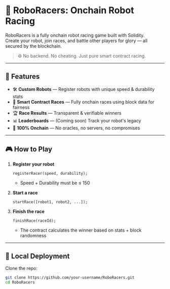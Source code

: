 # 🤖 RoboRacers: Onchain Robot Racing   
 
RoboRacers is a fully onchain robot racing game built with Solidity.    
Create your robot, join races, and battle other players for glory — all secured by the blockchain.

> ⚙️ No backend. No cheating. Just pure smart contract racing.

---

## 🚀 Features

- 🛠️ **Custom Robots** — Register robots with unique speed & durability stats   
- 🏁 **Smart Contract Races** — Fully onchain races using block data for fairness  
- 🏆 **Race Results** — Transparent & verifiable winners  
- 📊 **Leaderboards** — (Coming soon) Track your robot's legacy   
- 🔐 **100% Onchain** — No oracles, no servers, no compromises  

---

## 🎮 How to Play

1. **Register your robot**
    ```solidity
    registerRacer(speed, durability);
    ```
    - Speed + Durability must be ≤ 150

2. **Start a race**
    ```solidity
    startRace([robot1, robot2, ...]);
    ```

3. **Finish the race**
    ```solidity
    finishRace(raceId);
    ```
    - The contract calculates the winner based on stats + block randomness

---

## 🧪 Local Deployment

Clone the repo:

```bash
git clone https://github.com/your-username/RoboRacers.git
cd RoboRacers
